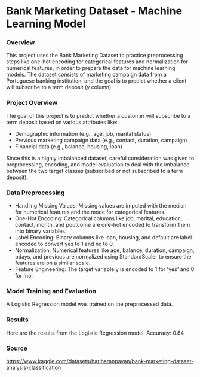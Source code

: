 # Bank Marketing Dataset - Machine Learning Model

### Overview

This project uses the Bank Marketing Dataset to practice preprocessing steps like one-hot encoding for categorical features and normalization for numerical features, in order to prepare the data for machine learning models. The dataset consists of marketing campaign data from a Portuguese banking institution, and the goal is to predict whether a client will subscribe to a term deposit (y column).

### Project Overview

The goal of this project is to predict whether a customer will subscribe to a term deposit based on various attributes like:

- Demographic information (e.g., age, job, marital status)
- Previous marketing campaign data (e.g., contact, duration, campaign)
- Financial data (e.g., balance, housing, loan)

Since this is a highly imbalanced dataset, careful consideration was given to preprocessing, encoding, and model evaluation to deal with the imbalance between the two target classes (subscribed or not subscribed to a term deposit).

### Data Preprocessing

- Handling Missing Values: Missing values are imputed with the median for numerical features and the mode for categorical features.
- One-Hot Encoding: Categorical columns like job, marital, education, contact, month, and poutcome are one-hot encoded to transform them into binary variables.
- Label Encoding: Binary columns like loan, housing, and default are label encoded to convert yes to 1 and no to 0.
- Normalization: Numerical features like age, balance, duration, campaign, pdays, and previous are normalized using StandardScaler to ensure the features are on a similar scale.
- Feature Engineering: The target variable y is encoded to 1 for 'yes' and 0 for 'no'.

### Model Training and Evaluation

A Logistic Regression model was trained on the preprocessed data.

### Results

Here are the results from the Logistic Regression model: Accuracy: 0.84

### Source

https://www.kaggle.com/datasets/hariharanpavan/bank-marketing-dataset-analysis-classification
